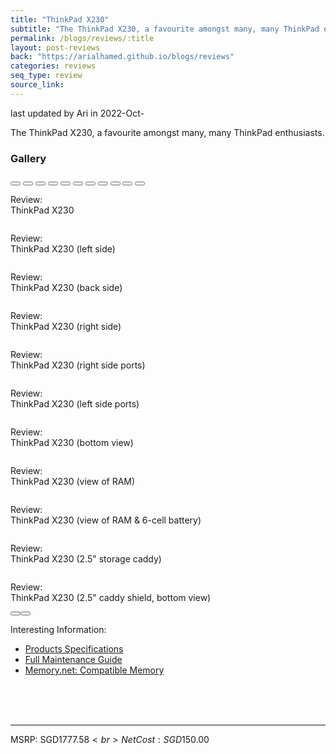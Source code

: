 ```yaml
---
title: "ThinkPad X230"
subtitle: "The ThinkPad X230, a favourite amongst many, many ThinkPad enthusiasts."
permalink: /blogs/reviews/:title
layout: post-reviews
back: "https://arialhamed.github.io/blogs/reviews"
categories: reviews
seq_type: review
source_link: 
---
```


<span class="timestamp">last updated by Ari in 2022-Oct-</span>

The ThinkPad X230, a favourite amongst many, many ThinkPad enthusiasts.

### Gallery

<div id="carousel-thinkpad-x230-review" class="carousel slide" data-bs-ride="carousel">
    <!-- Indicators/dots -->
    <div class="carousel-indicators">
        <button type="button" data-bs-target="#carousel-thinkpad-x230-review" data-bs-slide-to="0" aria-current="true" aria-label="ThinkPad X230 00" class="active"></button>
        <button type="button" data-bs-target="#carousel-thinkpad-x230-review" data-bs-slide-to="1" aria-label="ThinkPad X230 01"></button>
        <button type="button" data-bs-target="#carousel-thinkpad-x230-review" data-bs-slide-to="2" aria-label="ThinkPad X230 02"></button>
        <button type="button" data-bs-target="#carousel-thinkpad-x230-review" data-bs-slide-to="3" aria-label="ThinkPad X230 03"></button>
        <button type="button" data-bs-target="#carousel-thinkpad-x230-review" data-bs-slide-to="4" aria-label="ThinkPad X230 04"></button>
        <button type="button" data-bs-target="#carousel-thinkpad-x230-review" data-bs-slide-to="5" aria-label="ThinkPad X230 05"></button>
        <button type="button" data-bs-target="#carousel-thinkpad-x230-review" data-bs-slide-to="6" aria-label="ThinkPad X230 06"></button>
        <button type="button" data-bs-target="#carousel-thinkpad-x230-review" data-bs-slide-to="7" aria-label="ThinkPad X230 07"></button>
        <button type="button" data-bs-target="#carousel-thinkpad-x230-review" data-bs-slide-to="8" aria-label="ThinkPad X230 08"></button>
        <button type="button" data-bs-target="#carousel-thinkpad-x230-review" data-bs-slide-to="9" aria-label="ThinkPad X230 09"></button>
        <button type="button" data-bs-target="#carousel-thinkpad-x230-review" data-bs-slide-to="10" aria-label="ThinkPad X230 10"></button>
    </div>
    <!-- The slideshow/carousel -->
    <div class="carousel-inner">
        <div class="carousel-item active">
            <img src="https://raw.githubusercontent.com/arialhamed/static/main/images/blogs/reviews/ThinkPad-X230.jpeg" alt="" class="d-block w-100">
            <div class="carousel-caption d-none d-md-block">
                <p>Review: <br>ThinkPad X230</p>
            </div>
        </div>
        <div class="carousel-item">
            <img src="https://raw.githubusercontent.com/arialhamed/static/main/images/blogs/reviews/ThinkPad-X230-01.jpeg" alt="" class="d-block w-100">
            <div class="carousel-caption d-none d-md-block">
                <p>Review: <br>ThinkPad X230 (left side)</p>
            </div>
        </div>
        <div class="carousel-item">
            <img src="https://raw.githubusercontent.com/arialhamed/static/main/images/blogs/reviews/ThinkPad-X230-02.jpeg" alt="" class="d-block w-100">
            <div class="carousel-caption d-none d-md-block">
                <p>Review: <br>ThinkPad X230 (back side)</p>
            </div>
        </div>
        <div class="carousel-item">
            <img src="https://raw.githubusercontent.com/arialhamed/static/main/images/blogs/reviews/ThinkPad-X230-03.jpeg" alt="" class="d-block w-100">
            <div class="carousel-caption d-none d-md-block">
                <p>Review: <br>ThinkPad X230 (right side)</p>
            </div>
        </div>
        <div class="carousel-item">
            <img src="https://raw.githubusercontent.com/arialhamed/static/main/images/blogs/reviews/ThinkPad-X230-04.jpeg" alt="" class="d-block w-100">
            <div class="carousel-caption d-none d-md-block">
                <p>Review: <br>ThinkPad X230 (right side ports)</p>
            </div>
        </div>
        <div class="carousel-item">
            <img src="https://raw.githubusercontent.com/arialhamed/static/main/images/blogs/reviews/ThinkPad-X230-05.jpeg" alt="" class="d-block w-100">
            <div class="carousel-caption d-none d-md-block">
                <p>Review: <br>ThinkPad X230 (left side ports)</p>
            </div>
        </div>
        <div class="carousel-item">
            <img src="https://raw.githubusercontent.com/arialhamed/static/main/images/blogs/reviews/ThinkPad-X230-06.jpeg" alt="" class="d-block w-100">
            <div class="carousel-caption d-none d-md-block">
                <p>Review: <br>ThinkPad X230 (bottom view)</p>
            </div>
        </div>
        <div class="carousel-item">
            <img src="https://raw.githubusercontent.com/arialhamed/static/main/images/blogs/reviews/ThinkPad-X230-07.jpeg" alt="" class="d-block w-100">
            <div class="carousel-caption d-none d-md-block">
                <p>Review: <br>ThinkPad X230 (view of RAM)</p>
            </div>
        </div>
        <div class="carousel-item">
            <img src="https://raw.githubusercontent.com/arialhamed/static/main/images/blogs/reviews/ThinkPad-X230-08.jpeg" alt="" class="d-block w-100">
            <div class="carousel-caption d-none d-md-block">
                <p>Review: <br>ThinkPad X230 (view of RAM & 6-cell battery)</p>
            </div>
        </div>
        <div class="carousel-item">
            <img src="https://raw.githubusercontent.com/arialhamed/static/main/images/blogs/reviews/ThinkPad-X230-09.jpeg" alt="" class="d-block w-100">
            <div class="carousel-caption d-none d-md-block">
                <p>Review: <br>ThinkPad X230 (2.5" storage caddy)</p>
            </div>
        </div>
        <div class="carousel-item">
            <img src="https://raw.githubusercontent.com/arialhamed/static/main/images/blogs/reviews/ThinkPad-X230-10.jpeg" alt="" class="d-block w-100">
            <div class="carousel-caption d-none d-md-block">
                <p>Review: <br>ThinkPad X230 (2.5" caddy shield, bottom view)</p>
            </div>
        </div>
    </div>
    <!-- Left and right controls/icons -->
    <button class="carousel-control-prev" type="button" data-bs-target="#carousel-thinkpad-x230-review" data-bs-slide="prev"><span class="carousel-control-prev-icon"></span></button><button class="carousel-control-next" type="button" data-bs-target="#carousel-thinkpad-x230-review" data-bs-slide="next"><span class="carousel-control-next-icon"></span></button>
</div>


Interesting Information:
- <a href="https://raw.githubusercontent.com/arialhamed/static/main/pdf/resources/psref/laptops/thinkpad/ThinkPad_X230.pdf" target="_blank">Products Specifications</a>
- <a href="https://raw.githubusercontent.com/arialhamed/static/main/pdf/ThinkPad_X230_Full_Maintenance_Guide.pdf" target="_blank">Full Maintenance Guide</a>
- <a href="https://memory.net/product-category/lenovo/thinkpad/x230/" target="_blank">Memory.net: Compatible Memory</a>

<br><br><br><hr>
MSRP: SGD$1777.58<br>
Net Cost: SGD$150.00